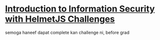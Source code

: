 # [Introduction to Information Security with HelmetJS Challenges](https://www.freecodecamp.org/learn/information-security/information-security-with-helmetjs/)

semoga haneef dapat complete kan challenge ni, before grad
